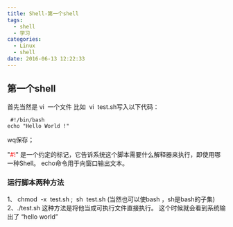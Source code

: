 ```yaml
---
title: Shell-第一个shell
tags:
  - shell
  - 学习
categories:
  - Linux
  - shell
date: 2016-06-13 12:22:33
---
```


## 第一个shell

首先当然是 vi  一个文件 比如  vi  test.sh写入以下代码：

	 #!/bin/bash
	echo "Hello World !"
wq保存；
<div>"<span style="color: #ff0000;">#!</span>" 是一个约定的标记，它告诉系统这个脚本需要什么解释器来执行，即使用哪一种Shell。
echo命令用于向窗口输出文本。


### 运行脚本两种方法

1、 chmod  -x  test.sh ;  sh  test.sh (当然也可以使bash ，sh是bash的子集)
2、./test.sh 这种方法是将他当成可执行文件直接执行。
这个时候就会看到系统输出了 “hello world”
